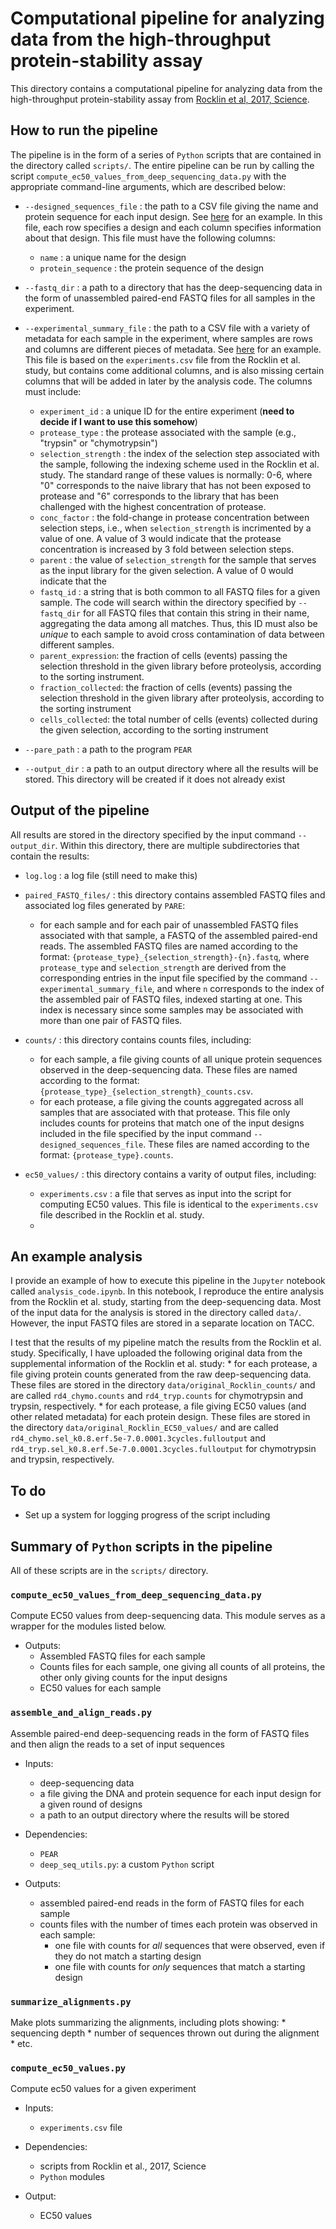 # Computational pipeline for analyzing data from the high-throughput protein-stability assay

This directory contains a computational pipeline for analyzing data from the high-throughput protein-stability assay from [Rocklin et al, 2017, Science](https://doi.org/10.1126/science.aan0693).

## How to run the pipeline

The pipeline is in the form of a series of `Python` scripts that are contained in the directory called `scripts/`. The entire pipeline can be run by calling the script `compute_ec50_values_from_deep_sequencing_data.py` with the appropriate command-line arguments, which are described below:

* `--designed_sequences_file` : the path to a CSV file giving the name and protein sequence for each input design. See [here](data/Rocklin_2017_Science/designed_protein_sequences.csv) for an example. In this file, each row specifies a design and each column specifies information about that design. This file must have the following columns:
    * `name` : a unique name for the design
    * `protein_sequence` : the protein sequence of the design

* `--fastq_dir` : a path to a directory that has the deep-sequencing data in the form of unassembled paired-end FASTQ files for all samples in the experiment.

* `--experimental_summary_file` : the path to a CSV file with a variety of metadata for each sample in the experiment, where samples are rows and columns are different pieces of metadata. See [here](data/Rocklin_2017_Science/experimental_summary.csv) for an example. This file is based on the `experiments.csv` file from the Rocklin et al. study, but contains come additional columns, and is also missing certain columns that will be added in later by the analysis code. The columns must include:
    * `experiment_id` : a unique ID for the entire experiment (**need to decide if I want to use this somehow**)
    * `protease_type` : the protease associated with the sample (e.g., "trypsin" or "chymotrypsin")
    * `selection_strength` : the index of the selection step associated with the sample, following the indexing scheme used in the Rocklin et al. study. The standard range of these values is normally: 0-6, where "0" corresponds to the naive library that has not been exposed to protease and "6" corresponds to the library that has been challenged with the highest concentration of protease.
    * `conc_factor` : the fold-change in protease concentration between selection steps, i.e., when `selection_strength` is incrimented by a value of one. A value of 3 would indicate that the protease concentration is increased by 3 fold between selection steps.
    * `parent` : the value of `selection_strength` for the sample that serves as the input library for the given selection. A value of 0 would indicate that the 
    * `fastq_id` : a string that is both common to all FASTQ files for a given sample. The code will search within the directory specified by `--fastq_dir` for all FASTQ files that contain this string in their name, aggregating the data among all matches. Thus, this ID must also be *unique* to each sample to avoid cross contamination of data between different samples.
    * `parent_expression`: the fraction of cells (events) passing the selection threshold in the given library before proteolysis, according to the sorting instrument.
    * `fraction_collected`: the fraction of cells (events) passing the selection threshold in the given library after proteolysis, according to the sorting instrument
    * `cells_collected`: the total number of cells (events) collected during the given selection, according to the sorting instrument

* `--pare_path` : a path to the program `PEAR`

* `--output_dir` : a path to an output directory where all the results will be stored. This directory will be created if it does not already exist


## Output of the pipeline

All results are stored in the directory specified by the input command `--output_dir`. Within this directory, there are multiple subdirectories that contain the results:

* `log.log` : a log file (still need to make this)

* `paired_FASTQ_files/` : this directory contains assembled FASTQ files and associated log files generated by `PARE`:
    * for each sample and for each pair of unassembled FASTQ files associated with that sample, a FASTQ of the assembled paired-end reads. The assembled FASTQ files are named according to the format: `{protease_type}_{selection_strength}-{n}.fastq`, where `protease_type` and `selection_strength` are derived from the corresponding entries in the input file specified by the command `--experimental_summary_file`, and where `n` corresponds to the index of the assembled pair of FASTQ files, indexed starting at one. This index is necessary since some samples may be associated with more than one pair of FASTQ files.

* `counts/` : this directory contains counts files, including:
    * for each sample, a file giving counts of all unique protein sequences observed in the deep-sequencing data. These files are named according to the format: `{protease_type}_{selection_strength}_counts.csv`.
    * for each protease, a file giving the counts aggregated across all samples that are associated with that protease. This file only includes counts for proteins that match one of the input designs included in the file specified by the input command `--designed_sequences_file`. These files are named according to the format: `{protease_type}.counts`.
    
* `ec50_values/` : this directory contains a varity of output files, including:
    * `experiments.csv` : a file that serves as input into the script for computing EC50 values. This file is identical to the `experiments.csv` file described in the Rocklin et al. study.
    * 


## An example analysis

I provide an example of how to execute this pipeline in the `Jupyter` notebook called `analysis_code.ipynb`. In this notebook, I reproduce the entire analysis from the Rocklin et al. study, starting from the deep-sequencing data. Most of the input data for the analysis is stored in the directory called `data/`. However, the input FASTQ files are stored in a separate location on TACC.

I test that the results of my pipeline match the results from the Rocklin et al. study. Specifically, I have uploaded the following original data from the supplemental information of the Rocklin et al. study:
    * for each protease, a file giving protein counts generated from the raw deep-sequencing data. These files are stored in the directory `data/original_Rocklin_counts/` and are called `rd4_chymo.counts` and `rd4_tryp.counts` for chymotrypsin and trypsin, respectively.
    * for each protease, a file giving EC50 values (and other related metadata) for each protein design. These files are stored in the directory `data/original_Rocklin_EC50_values/` and are called `rd4_chymo.sel_k0.8.erf.5e-7.0.0001.3cycles.fulloutput` and `rd4_tryp.sel_k0.8.erf.5e-7.0.0001.3cycles.fulloutput` for chymotrypsin and trypsin, respectively.


## To do

* Set up a system for logging progress of the script including


## Summary of `Python` scripts in the pipeline

All of these scripts are in the `scripts/` directory.

### `compute_ec50_values_from_deep_sequencing_data.py`

Compute EC50 values from deep-sequencing data. This module serves as a wrapper for the modules listed below.

* Outputs:
    * Assembled FASTQ files for each sample
    * Counts files for each sample, one giving all counts of all proteins, the other only giving counts for the input designs
    * EC50 values for each sample

### `assemble_and_align_reads.py`

Assemble paired-end deep-sequencing reads in the form of FASTQ files and then align the reads to a set of input sequences

* Inputs:
    * deep-sequencing data
    * a file giving the DNA and protein sequence for each input design for a given round of designs
    * a path to an output directory where the results will be stored

* Dependencies:
    * `PEAR`
    * `deep_seq_utils.py`: a custom `Python` script

* Outputs:
    * assembled paired-end reads in the form of FASTQ files for each sample
    * counts files with the number of times each protein was observed in each sample:
        * one file with counts for *all* sequences that were observed, even if they do not match a starting design
        * one file with counts for *only* sequences that match a starting design

### `summarize_alignments.py`

Make plots summarizing the alignments, including plots showing:
    * sequencing depth
    * number of sequences thrown out during the alignment
    * etc.

### `compute_ec50_values.py`

Compute ec50 values for a given experiment

* Inputs:
    * `experiments.csv` file

* Dependencies:
    * scripts from Rocklin et al., 2017, Science
    * `Python` modules

* Output:
    * EC50 values
